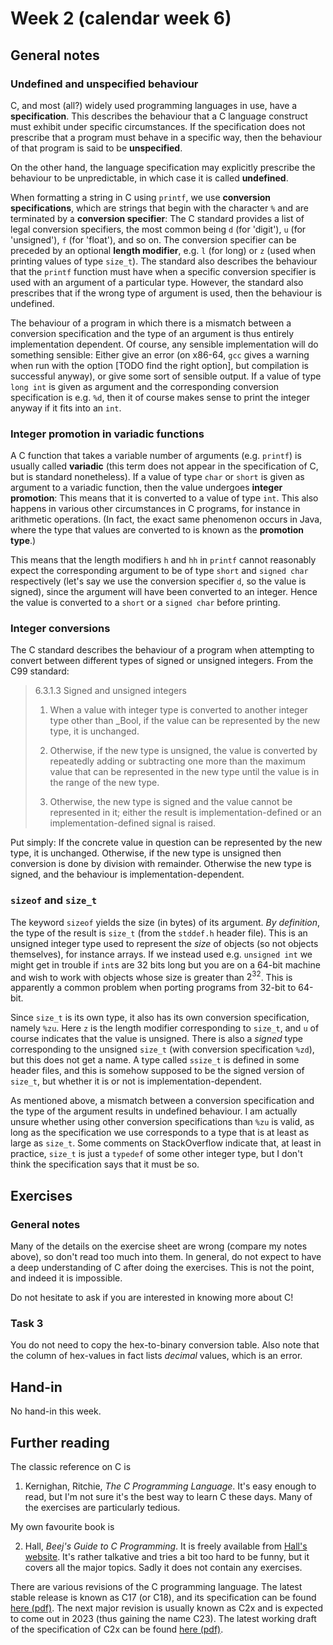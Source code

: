 # Week 2 (calendar week 6)

## General notes

### Undefined and unspecified behaviour

C, and most (all?) widely used programming languages in use, have a **specification**. This describes the behaviour that a C language construct must exhibit under specific circumstances. If the specification does not prescribe that a program must behave in a specific way, then the behaviour of that program is said to be **unspecified**.

On the other hand, the language specification may explicitly prescribe the behaviour to be unpredictable, in which case it is called **undefined**.

When formatting a string in C using `printf`, we use **conversion specifications**, which are strings that begin with the character `%` and are terminated by a **conversion specifier**: The C standard provides a list of legal conversion specifiers, the most common being `d` (for 'digit'), `u` (for 'unsigned'), `f` (for 'float'), and so on. The conversion specifier can be preceded by an optional **length modifier**, e.g. `l` (for long) or `z` (used when printing values of type `size_t`). The standard also describes the behaviour that the `printf` function must have when a specific conversion specifier is used with an argument of a particular type. However, the standard also prescribes that if the wrong type of argument is used, then the behaviour is undefined.

The behaviour of a program in which there is a mismatch between a conversion specification and the type of an argument is thus entirely implementation dependent. Of course, any sensible implementation will do something sensible: Either give an error (on x86-64, `gcc` gives a warning when run with the option [TODO find the right option], but compilation is successful anyway), or give some sort of sensible output. If a value of type `long int` is given as argument and the corresponding conversion specification is e.g. `%d`, then it of course makes sense to print the integer anyway if it fits into an `int`.


### Integer promotion in variadic functions

A C function that takes a variable number of arguments (e.g. `printf`) is usually called **variadic** (this term does not appear in the specification of C, but is standard nonetheless). If a value of type `char` or `short` is given as argument to a variadic function, then the value undergoes **integer promotion**: This means that it is converted to a value of type `int`. This also happens in various other circumstances in C programs, for instance in arithmetic operations. (In fact, the exact same phenomenon occurs in Java, where the type that values are converted to is known as the **promotion type**.)

This means that the length modifiers `h` and `hh` in `printf` cannot reasonably expect the corresponding argument to be of type `short` and `signed char` respectively (let's say we use the conversion specifier `d`, so the value is signed), since the argument will have been converted to an integer. Hence the value is converted to a `short` or a `signed char` before printing.


### Integer conversions

The C standard describes the behaviour of a program when attempting to convert between different types of signed or unsigned integers. From the C99 standard:

> 6.3.1.3 Signed and unsigned integers
>
> 1. When a value with integer type is converted to another integer type other than _Bool, if the value can be represented by the new type, it is unchanged.
>
> 2. Otherwise, if the new type is unsigned, the value is converted by repeatedly adding or subtracting one more than the maximum value that can be represented in the new type until the value is in the range of the new type.
>
> 3. Otherwise, the new type is signed and the value cannot be represented in it; either the result is implementation-defined or an implementation-defined signal is raised.

Put simply: If the concrete value in question can be represented by the new type, it is unchanged. Otherwise, if the new type is unsigned then conversion is done by division with remainder. Otherwise the new type is signed, and the behaviour is implementation-dependent.


### `sizeof` and `size_t`

The keyword `sizeof` yields the size (in bytes) of its argument. *By definition*, the type of the result is `size_t` (from the `stddef.h` header file). This is an unsigned integer type used to represent the *size* of objects (so not objects themselves), for instance arrays. If we instead used e.g. `unsigned int` we might get in trouble if `int`s are 32 bits long but you are on a 64-bit machine and wish to work with objects whose size is greater than $2^{32}$. This is apparently a common problem when porting programs from 32-bit to 64-bit.

Since `size_t` is its own type, it also has its own conversion specification, namely `%zu`. Here `z` is the length modifier corresponding to `size_t`, and `u` of course indicates that the value is unsigned. There is also a *signed* type corresponding to the unsigned `size_t` (with conversion specification `%zd`), but this does not get a name. A type called `ssize_t` is defined in some header files, and this is somehow supposed to be the signed version of `size_t`, but whether it is or not is implementation-dependent.

As mentioned above, a mismatch between a conversion specification and the type of the argument results in undefined behaviour. I am actually unsure whether using other conversion specifications than `%zu` is valid, as long as the specification we use corresponds to a type that is at least as large as `size_t`. Some comments on StackOverflow indicate that, at least in practice, `size_t` is just a `typedef` of some other integer type, but I don't think the specification says that it must be so.


## Exercises

### General notes

Many of the details on the exercise sheet are wrong (compare my notes above), so don't read too much into them. In general, do not expect to have a deep understanding of C after doing the exercises. This is not the point, and indeed it is impossible.

Do not hesitate to ask if you are interested in knowing more about C!


### Task 3

You do not need to copy the hex-to-binary conversion table. Also note that the column of hex-values in fact lists *decimal* values, which is an error.


## Hand-in

No hand-in this week.


## Further reading

The classic reference on C is

1. Kernighan, Ritchie, *The C Programming Language*. It's easy enough to read, but I'm not sure it's the best way to learn C these days. Many of the exercises are particularly tedious.

My own favourite book is

2. Hall, *Beej's Guide to C Programming*. It is freely available from [Hall's website](https://beej.us/guide/bgc/). It's rather talkative and tries a bit too hard to be funny, but it covers all the major topics. Sadly it does not contain any exercises.

There are various revisions of the C programming language. The latest stable release is known as C17 (or C18), and its specification can be found [here (pdf)](https://files.lhmouse.com/standards/ISO%20C%20N2176.pdf). The next major revision is usually known as C2x and is expected to come out in 2023 (thus gaining the name C23). The latest working draft of the specification of C2x can be found [here (pdf)](https://open-std.org/JTC1/SC22/WG14/www/docs/n3088.pdf).